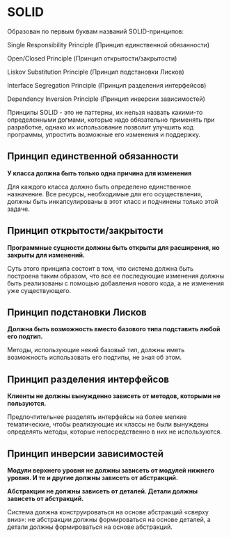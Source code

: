 # SOLID

Образован по первым буквам названий SOLID-принципов:

Single Responsibility Principle (Принцип единственной обязанности)

Open/Closed Principle (Принцип открытости/закрытости)

Liskov Substitution Principle (Принцип подстановки Лисков)

Interface Segregation Principle (Принцип разделения интерфейсов)

Dependency Inversion Principle (Принцип инверсии зависимостей)

Принципы SOLID - это не паттерны, их нельзя назвать какими-то определенными догмами, которые надо обязательно применять при разработке, однако их использование позволит улучшить код программы, упростить возможные его изменения и поддержку.

## Принцип единственной обязанности

**У класса должна быть только одна причина для изменения**

Для каждого класса должно быть определено единственное назначение. Все ресурсы, необходимые для его осуществления, должны быть инкапсулированы в этот класс и подчинены только этой задаче.

## Принцип открытости/закрытости

**Программные сущности должны быть открыты для расширения, но закрыты для изменений.**

Суть этого принципа состоит в том, что система должна быть построена таким образом, что все ее последующие изменения должны быть реализованы с помощью добавления нового кода, а не изменения уже существующего.

## Принцип подстановки Лисков

**Должна быть возможность вместо базового типа подставить любой его подтип.**

Методы, использующие некий базовый тип, должны иметь возможность использовать его подтипы, не зная об этом.

## Принцип разделения интерфейсов

**Клиенты не должны вынужденно зависеть от методов, которыми не пользуются.**

Предпочтительнее разделять интерфейсы на более мелкие тематические, чтобы реализующие их классы не были вынуждены определять методы, которые непосредственно в них не используются.

## Принцип инверсии зависимостей

**Модули верхнего уровня не должны зависеть от модулей нижнего уровня. И те и другие должны зависеть от абстракций.**

**Абстракции не должны зависеть от деталей. Детали должны зависеть от абстракций.**

Система должна конструироваться на основе абстракций «сверху вниз»: не абстракции должны формироваться на основе деталей, а детали должны формироваться на основе абстракций.